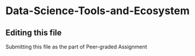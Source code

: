 # Data-Science-Tools-and-Ecosystem

## Editing this file

Submitting this file as the part of Peer-graded Assignment

